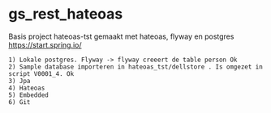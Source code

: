 # gs_rest_hateoas
Basis project hateoas-tst gemaakt met hateoas, flyway en postgres
https://start.spring.io/


	1) Lokale postgres. Flyway -> flyway creeert de table person Ok
	2) Sample database importeren in hateoas_tst/dellstore . Is omgezet in script V0001_4. Ok
	3) Jpa
	4) Hateoas 
	5) Embedded 
	6) Git



